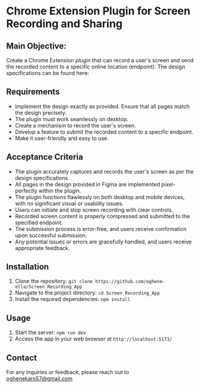 # Chrome Extension Plugin for Screen Recording and Sharing

## Main Objective: 

Create a Chrome Extension plugin that can record a user's screen and send the recorded content to a specific online location (endpoint). The design specifications can be found here:

## Requirements
- Implement the design exactly as provided. Ensure that all pages match the design precisely.
- The plugin must work seamlessly on desktop.
- Create a mechanism to record the user's screen.
- Develop a feature to submit the recorded content to a specific endpoint.
- Make it user-friendly and easy to use.

## Acceptance Criteria

- The plugin accurately captures and records the user's screen as per the design specifications.
- All pages in the design provided in Figma are implemented pixel-perfectly within the plugin.
- The plugin functions flawlessly on both desktop and mobile devices, with no significant visual or usability issues.
- Users can initiate and stop screen recording with clear controls.
- Recorded screen content is properly compressed and submitted to the specified endpoint.
- The submission process is error-free, and users receive confirmation upon successful submission.
- Any potential issues or errors are gracefully handled, and users receive appropriate feedback.



## Installation

1. Clone the repository: `git clone https://github.com/oghene-ella/Screen_Recording_App`
2. Navigate to the project directory: `cd Screen_Recording_App`
3. Install the required dependencies: `npm install`

## Usage

1. Start the server: `npm run dev`
2. Access the app in your web browser at `http://localhost:5173/`

## Contact

For any inquiries or feedback, please reach out to oghenekaro57@gmail.com
